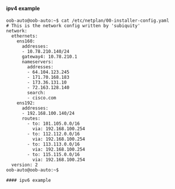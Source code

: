 
#### ipv4 example

    oob-auto@oob-auto:~$ cat /etc/netplan/00-installer-config.yaml
    # This is the network config written by 'subiquity'
    network:
      ethernets:
        ens160:
          addresses:
          - 10.78.210.140/24
          gateway4: 10.78.210.1
          nameservers:
            addresses:
            - 64.104.123.245
            - 171.70.168.183
            - 173.36.131.10
            - 72.163.128.140
            search:
            - cisco.com
        ens192:
          addresses:
          - 192.168.100.140/24
          routes:
            - to: 101.105.0.0/16
              via: 192.168.100.254
            - to: 112.112.0.0/16
              via: 192.168.100.254
            - to: 113.113.0.0/16
              via: 192.168.100.254
            - to: 115.115.0.0/16
              via: 192.168.100.254
      version: 2
    oob-auto@oob-auto:~$
    
    #### ipv6 example
